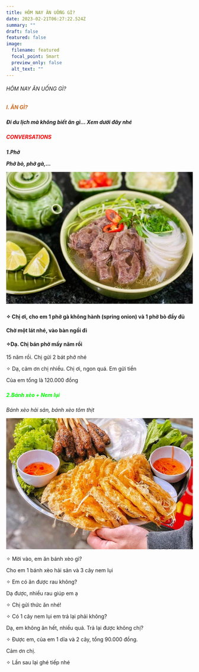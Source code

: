 ```yaml
---
title: HÔM NAY ĂN UỐNG GÌ?
date: 2023-02-21T06:27:22.524Z
summary: ""
draft: false
featured: false
image:
  filename: featured
  focal_point: Smart
  preview_only: false
  alt_text: ""
---
```

###### HÔM NAY ĂN UỐNG GÌ?

##### **<h5 style="color:chocolate;">** I. ĂN GÌ?

Đi du lịch mà không biết ăn gì... Xem dưới đây nhé

<h5 style="color:red;"> CONVERSATIONS

<h5 style="color:blaclk;">1.Phở

*Phở bò, phở gà,...*

![](thanh-pham.jpg)

#### **<p> ✧ Chị ơi, cho em 1 phở gà không hành (spring onion) và 1 phở bò đầy đủ</p>**

#### **Chờ một lát nhé, vào bàn ngồi đi**

#### **<p> ✧Dạ. Chị bán phở mấy năm rồi</p>**

15 năm rồi. Chị gửi 2 bát phở nhé

<p> ✧ Dạ, cảm ơn chị nhiều. Chị ơi, ngon quá. Em gửi tiền</p>
 Của em tổng là 120.000 đồng

### <h5 style="color:lime;">2.Bánh xèo + Nem lụi</h5>

*Bánh xèo hải sản, bánh xèo tôm thịt* 

![](banh-xeo-da-nang-3_1629075838.jpg)

<p> ✧ Mời vào, em ăn bánh xèo gì?<p> 
Cho em 1 bánh xèo hải sản và 3 cây nem lụi
<p> ✧ Em có ăn được rau không?<p> 
Dạ được, nhiều rau giúp em ạ
<p> ✧ Chị gửi thức ăn nhé!<p> 
<p> ✧ Có 1 cây nem lụi em trả lại phải không? <p> 
Dạ, em không ăn hết, nhiều quá. Trả lại được không chị?
<p> ✧ Được em, của em 1 dĩa và 2 cây, tổng 90.000 đồng. <p> 
Cảm ơn chị. 
<p> ✧ Lần sau lại ghé tiếp nhé<p>